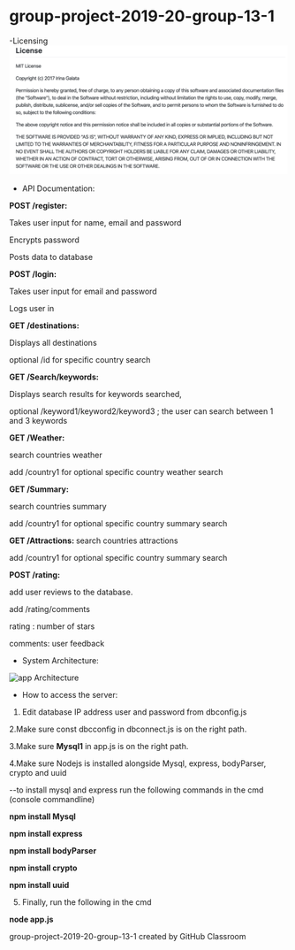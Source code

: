 # group-project-2019-20-group-13-1
-Licensing
![](BubblePickLicence.png)

- API Documentation:

<b> POST /register:</b>

Takes user input for name, email and password

Encrypts password

Posts data to database

<b> POST /login:</b>

Takes user input for email and password

Logs user in

<b> GET /destinations:</b>

Displays all destinations

optional /id for specific country search

<b>GET /Search/keywords:</b>

Displays search results for keywords searched,

optional /keyword1/keyword2/keyword3 ; the user can search between 1 and 3 keywords

<b>GET /Weather:</b> 

search countries weather 

add /country1 for optional specific country weather search

<b> GET /Summary:</b>

search countries summary

add /country1 for optional specific country summary search

<b>GET /Attractions: </b>
search countries attractions

add /country1 for optional specific country summary search

<b> POST /rating: </b>

add user reviews to the database.

add /rating/comments 

rating : number of stars

comments: user feedback

- System Architecture:

<img width="615" alt="app Architecture" src="https://user-images.githubusercontent.com/56381845/77708495-26962700-6fc0-11ea-9ebd-93e7732c39ab.png">

- How to access the server:

1. Edit database IP address user and password from dbconfig.js

2.Make sure const dbcconfig in dbconnect.js is on the right path.

3.Make sure <b>Mysql1</b> in app.js is on the right path.

4.Make sure Nodejs is installed alongside Mysql, express, bodyParser, crypto and uuid 

--to install mysql and express run the following commands in the cmd (console commandline)

<b>npm install Mysql</b>

<b> npm install express</b>

<b>npm install bodyParser</b>

<b>npm install crypto</b>

<b>npm install uuid</b>

5. Finally, run the following in the cmd

<b>node app.js</b>

group-project-2019-20-group-13-1 created by GitHub Classroom

